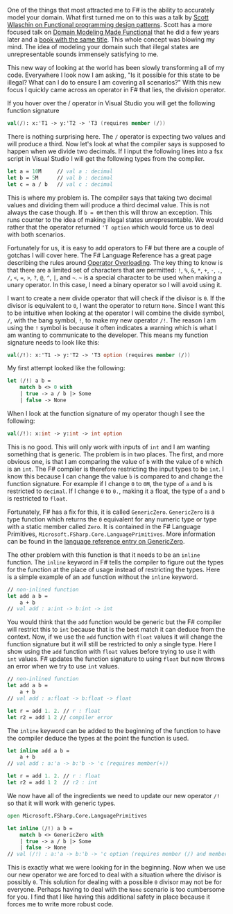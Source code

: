 One of the things that most attracted me to F# is the ability to accurately model your domain. What first turned me on to this was a talk by [Scott Wlaschin on Functional programming design patterns](https://www.youtube.com/watch?v=E8I19uA-wGY&t=1102s). Scott has a more focused talk on [Domain Modeling Made Functional](https://www.youtube.com/watch?v=Up7LcbGZFuo&t=229s) that he did a few years later and a [book with the same title](https://fsharpforfunandprofit.com/books/). This whole concept was blowing my mind. The idea of modeling your domain such that illegal states are unrepresentable sounds immensely satisfying to me.

This new way of looking at the world has been slowly transforming all of my code. Everywhere I look now I am asking, "Is it possible for this state to be illegal? What can I do to ensure I am covering all scenarios?" With this new focus I quickly came across an operator in F# that lies, the division operator.

If you hover over the / operator in Visual Studio you will get the following function signature

```fsharp
val(/): x:'T1 -> y:'T2 -> 'T3 (requires member (/))
```

There is nothing surprising here. The `/` operator is expecting two values and will produce a third. Now let's look at what the compiler says is supposed to happen when we divide two decimals. If I input the following lines into a fsx script in Visual Studio I will get the following types from the compiler.

```fsharp
let a = 10M     // val a : decimal
let b = 5M      // val b : decimal
let c = a / b   // val c : decimal
```

This is where my problem is. The compiler says that taking two decimal values and dividing them will produce a third decimal value. This is not always the case though. If `b = 0M` then this will throw an exception. This runs counter to the idea of making illegal states unrepresentable. We would rather that the operator returned `'T option` which would force us to deal with both scenarios.

Fortunately for us, it is easy to add operators to F# but there are a couple of gotchas I will cover here. The F# Language Reference has a great page describing the rules around [Operator Overloading](https://docs.microsoft.com/en-us/dotnet/fsharp/language-reference/operator-overloading). The key thing to know is that there are a limited set of characters that are permitted: `!`, `%`, `&`, `*`, `+`, `-`, `.`, `/`, `<`, `=`, `>`, `?`, `@`, `^`, `|`, and `~`. `~` is a special character to be used when making a unary operator. In this case, I need a binary operator so I will avoid using it.

I want to create a new divide operator that will check if the divisor is `0`. If the divisor is equivalent to `0`, I want the operator to return `None`. Since I want this to be intuitive when looking at the operator I will combine the divide symbol, `/`, with the bang symbol, `!`, to make my new operator `/!`. The reason I am using the `!` symbol is because it often indicates a warning which is what I am wanting to communicate to the developer. This means my function signature needs to look like this:

```fsharp
val(/!): x:'T1 -> y:'T2 -> 'T3 option (requires member (/))
```
 My first attempt looked like the following:

```fsharp
let (/!) a b =
    match b <> 0 with
    | true -> a / b |> Some
    | false -> None
```

When I look at the function signature of my operator though I see the following:

```fsharp
val(/!): x:int -> y:int -> int option
```

This is no good. This will only work with inputs of `int` and I am wanting something that is generic. The problem is in two places. The first, and more obvious one, is that I am comparing the value of `b` with the value of `0` which is an `int`. The F# compiler is therefore restricting the input types to be `int`. I know this because I can change the value `b` is compared to and change the function signature. For example if I change `0` to `0M`, the type of `a` and `b` is restricted to `decimal`. If I change `0` to `0.`, making it a float, the type of `a` and `b` is restricted to `float`.

Fortunately, F# has a fix for this, it is called `GenericZero`. `GenericZero` is a type function which returns the `0` equivalent for any numeric type or type with a static member called `Zero`. It is contained in the F# Language Primitives, `Microsoft.FSharp.Core.LanguagePrimitives`. More information can be found in the [language reference entry on GenericZero](https://msdn.microsoft.com/visualfsharpdocs/conceptual/languageprimitives.genericzero%5b%5et%5d-type-function-%5bfsharp%5d).

The other problem with this function is that it needs to be an `inline` function. The `inline` keyword in F# tells the compiler to figure out the types for the function at the place of usage instead of restricting the types. Here is a simple example of an `add` function without the `inline` keyword.

```fsharp
// non-inlined function
let add a b =
    a + b
// val add : a:int -> b:int -> int
```

You would think that the `add` function would be generic but the F# compiler will restrict this to `int` because that is the best match it can deduce from the context. Now, if we use the `add` function with `float` values it will change the function signature but it will still be restricted to only a single type. Here I show using the `add` function with `float` values before trying to use it with `int` values. F# updates the function signature to using `float` but now throws an error when we try to use `int` values.

```fsharp
// non-inlined function
let add a b =
    a + b
// val add : a:float -> b:float -> float

let r = add 1. 2. // r : float
let r2 = add 1 2 // compiler error
```

The `inline` keyword can be added to the beginning of the function to have the compiler deduce the types at the point the function is used.

```fsharp
let inline add a b =
    a + b
// val add : a:'a -> b:'b -> 'c (requires member(+))

let r = add 1. 2. // r : float
let r2 = add 1 2  // r2 : int
```

We now have all of the ingredients we need to update our new operator `/!` so that it will work with generic types.

```fsharp
open Microsoft.FSharp.Core.LanguagePrimitives

let inline (/!) a b =
    match b <> GenericZero with
    | true -> a / b |> Some
    | false -> None
// val (/!) : a:'a -> b:'b -> 'c option (requires member (/) and member get_Zero and equality)
```

This is exactly what we were looking for in the beginning. Now when we use our new operator we are forced to deal with a situation where the divisor is possibly `0`. This solution for dealing with a possible `0` divisor may not be for everyone. Perhaps having to deal with the `None` scenario is too cumbersome for you. I find that I like having this additional safety in place because it forces me to write more robust code.